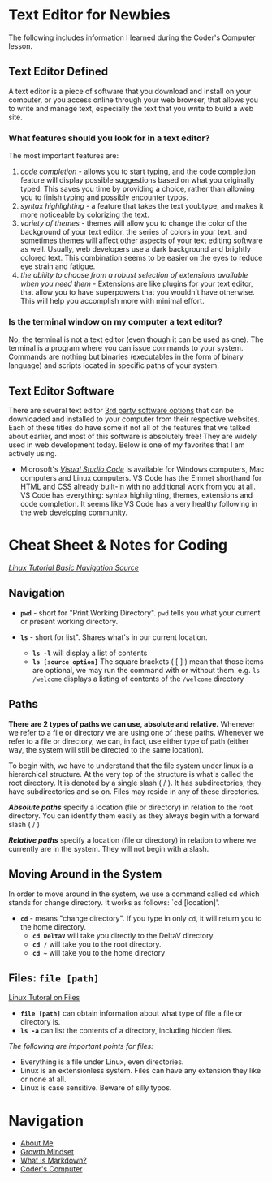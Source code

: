 # Text Editor for Newbies
The following includes information I learned during the Coder's Computer lesson. 

## **Text Editor Defined**
A text editor is a piece of software that you download and install on your computer, or you access online through your web browser, that allows you to write and manage text, especially the text that you write
to build a web site.

### **What features should you look for in a text editor?**  
The most important features are: 
1. *code completion* - allows you to start typing, and the code completion feature will display possible suggestions based on what you originally typed. This saves you time by providing a choice, rather than allowing
you to finish typing and possibly encounter typos.
2. *syntax highlighting* - a feature that takes the text youbtype, and makes it more noticeable by colorizing the text.
3. *variety of themes* - themes will allow you to change the color of the background of your text editor, the series of colors in your text,
and sometimes themes will affect other aspects of your text editing software as well. Usually, web developers use a dark background and brightly colored text. This combination seems to be easier on the eyes to reduce eye strain and fatigue.
4. *the ability to choose from a robust selection of extensions available when you need them* - Extensions are like  plugins for your text editor, that allow you to have superpowers that
you wouldn’t have otherwise. This will help you accomplish more with minimal effort. 

### **Is the terminal window on my computer a text editor?**
No, the terminal is not a text editor (even though it can be used as one). The terminal is a program where you can issue commands to your system. Commands are nothing but binaries (executables in the form of binary language) and scripts located in specific paths of your system.

## Text Editor Software 
There are several text editor [3rd party software options](https://kinsta.com/blog/free-html-editor/) that can be downloaded and installed to your computer from their respective websites. Each of these titles do have some if not all of the features that we talked
about earlier, and most of this software is absolutely free! They are widely used in web development today. Below is one of my favorites that I am actively using. 

- Microsoft's *[Visual Studio Code](https://code.visualstudio.com/)* is available for Windows computers, Mac computers and Linux computers. VS Code has the Emmet shorthand for HTML and CSS
already built-in with no additional work from you at all. VS Code has everything: syntax highlighting, themes, extensions and code completion. It seems like VS Code has a very healthy following in the
web developing community.

# Cheat Sheet & Notes for Coding
*[Linux Tutorial Basic Navigation Source](https://ryanstutorials.net/linuxtutorial/navigation.php)*

## Navigation
- **`pwd`** - short for "Print Working Directory". `pwd` tells you what your current or present working directory. 

- **`ls`** - short for list".  Shares what's in our current location.
  * **`ls -l`** will display a list of contents
  * **`ls [source option]`** The square brackets ( [ ] ) mean that those items are optional, we may run the command with or without them. e.g.  `ls /welcome` displays a listing of contents of the `/welcome` directory

## Paths
**There are 2 types of paths we can use, absolute and relative.** 
Whenever we refer to a file or directory we are using one of these paths. Whenever we refer to a file or directory, we can, in fact, use either type of path (either way, the system will still be directed to the same location).

To begin with, we have to understand that the file system under linux is a hierarchical structure. At the very top of the structure is what's called the root directory. It is denoted by a single slash ( / ). It has subdirectories, they have subdirectories and so on. Files may reside in any of these directories.

***Absolute paths*** specify a location (file or directory) in relation to the root directory. You can identify them easily as they always begin with a forward slash ( / )

***Relative paths*** specify a location (file or directory) in relation to where we currently are in the system. They will not begin with a slash.

## Moving Around in the System
In order to move around in the system, we use a command called cd which stands for change directory. It works as follows: `cd [location]'.
- **`cd`** - means "change directory". If you type in only  `cd`, it will return you to the home directory.
  * **`cd DeltaV`** will take you directly to the DeltaV directory.
  * **`cd /`** will take you to the root directory.
  * **`cd ~`** will take you to the home directory
  
## Files: `file [path]`
[Linux Tutoral on Files](https://ryanstutorials.net/linuxtutorial/aboutfiles.php)
- **`file [path]`** can obtain information about what type of file a file or directory is.
- **`ls -a`** can list the contents of a directory, including hidden files.

*The following are important points for files:* 
- Everything is a file under Linux, even directories.
- Linux is an extensionless system. Files can have any extension they like or none at all.
- Linux is case sensitive. Beware of silly typos.

# Navigation
 - [About Me](/README.md)
 - [Growth Mindset](/Growth_Mindset.md)
 - [What is Markdown?](/Learning_Markdown.md)
 - [Coder's Computer](/CodersComputer.md)
